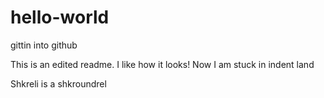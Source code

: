# hello-world
gittin into github

This is an edited readme. 
  I like how it looks!
  Now I am stuck in indent land
  
Shkreli is a shkroundrel
